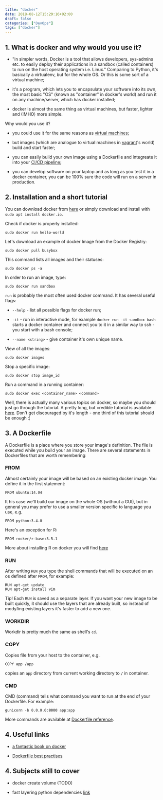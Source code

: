 ```yaml
---
title: "docker"
date: 2018-08-12T15:29:16+02:00
draft: false
categories: ["DevOps"]
tags: ["docker"]
---
```


## 1. What is docker and why would you use it?

* "In simpler words, Docker is a tool that allows developers, sys-admins etc. to easily deploy their applications in a sandbox (called containers) to run on the host operating system i.e. Linux." Comparing to Python, it's basically a virtualenv, but for the whole OS. Or this is some sort of a virtual machine;

* it's a program, which lets you to encapsulate your software into its own, the most basic "OS" (known as "container" in docker's world) and run it on any machine/server, which has docker installed;

* docker is almost the same thing as virtual machines, but faster, lighter and (IMHO) more simple.

Why would you use it?

* you could use it for the same reasons as [virtual machines](https://tomis9.github.io/vagrant);

* but images (which are analogue to virtual machines in [vagrant](https://tomis9.github.io/vagrant)'s world) build and start faster;

* you can easily build your own image using a Dockerfile and integreate it into your [CI/CD pipeline](https://tomis9.github.io/gitlab-ci);

* you can develop software on your laptop and as long as you test it in a docker container, you can be 100% sure the code will run on a server in production.

## 2. Installation and a short tutorial

You can download docker from [here](https://www.docker.com/products/docker-engine#/linux) or simply download and install with `sudo apt install docker.io`.

Check if docker is properly installed:
```
sudo docker run hello-world
```

Let's download an example of docker Image from the Docker Registry:
```
sudo docker pull busybox
```

This command lists all images and their statuses: 
```
sudo docker ps -a
```

In order to run an image, type: 
```
sudo docker run sandbox
```

`run` is probably the most often used docker command. It has several useful flags:

* `--help` - list all possible flags for docker run;

* `-it` - run in interactive mode, for example `docker run -it sandbox bash` starts a docker container and connect you to it in a similar way to ssh - you start with a bash console;

* `--name <string>` - give container it's own unique name.


View of all the images:
```
sudo docker images
```

Stop a specific image:
```
sudo docker stop image_id
```

Run a command in a running container:
```
sudo docker exec <container_name> <command>
```

Well, there is actually many various topics on docker, so maybe you should just go through the tutorial.
A pretty long, but credible tutorial is available [here](https://docker-curriculum.com/). Don't get discouraged by it's length - one third of this tutorial should be enough :)

## 3. A Dockerfile

A Dockerfile is a place where you store your image's definition. The file is executed while you build your an image. There are several statements in Dockerfiles that are worth remembering:

### FROM

Almost certainly your image will be based on an existing docker image. You define it in the first statement:

```
FROM ubuntu:14.04
```

It his case we'll build our image on the whole OS (without a GUI), but in general you may prefer to use a smaller version specific to language you use, e.g.

```
FROM python:3.4.0
```

Here's an exception for R:
```
FROM rocker/r-base:3.5.1
```

More about installing R on docker you will find [here](https://tomis9.github.io/rocker)

### RUN

After writing `RUN` you type the shell commands that will be executed on an os defined after `FROM`, for example:

```
RUN apt-get update
RUN apt-get install vim
```

Tip! Each `RUN` is saved as a separate layer. If you want your new image to be built quickly, it should use the layers that are already built, so instead of modyfing existing layers it's faster to add a new one.

### WORKDIR

Workdir is pretty much the same as shell's `cd`.

### COPY

Copies file from your host to the container, e.g.

```
COPY app /app
```

copies an `app` directory from current working directory to `/` in container.
### CMD

CMD (command) tells what command you want to run at the end of your Dockerfile. For example:

```
gunicorn -b 0.0.0.0:8000 app:app
```

More commands are available at [Dockerfile reference](https://docs.docker.com/engine/reference/builder/).

## 4. Useful links

* [a fantastic book on docker](http://pepa.holla.cz/wp-content/uploads/2016/10/Using-Docker.pdf)

* [Dockerfile best practises](https://docs.docker.com/develop/develop-images/dockerfile_best-practices/)

## 4. Subjects still to cover

* docker create volume (TODO)

* fast layering python dependencies [link](https://jpetazzo.github.io/2013/12/01/docker-python-pip-requirements/)
